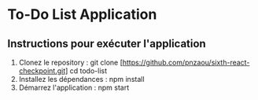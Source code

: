 # To-Do List Application

## Instructions pour exécuter l'application

1. Clonez le repository :
    git clone [https://github.com/pnzaou/sixth-react-checkpoint.git]
    cd todo-list
2. Installez les dépendances :
    npm install
3. Démarrez l'application :
    npm start
